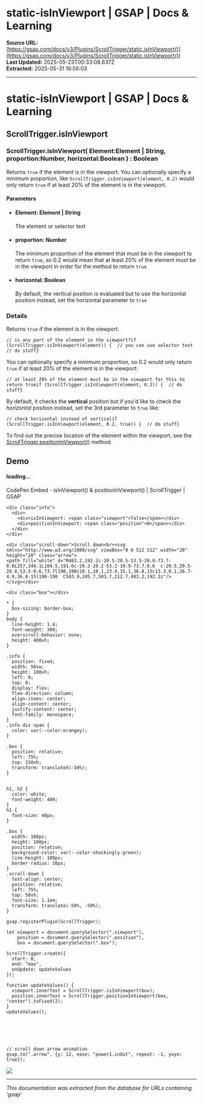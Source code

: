 # static-isInViewport | GSAP | Docs & Learning

**Source URL:** [https://gsap.com/docs/v3/Plugins/ScrollTrigger/static.isInViewport()](https://gsap.com/docs/v3/Plugins/ScrollTrigger/static.isInViewport())  
**Last Updated:** 2025-05-23T00:33:08.637Z  
**Extracted:** 2025-05-31 16:56:03

---

# static-isInViewport | GSAP | Docs & Learning

## ScrollTrigger.isInViewport

### ScrollTrigger.isInViewport( Element:Element | String, proportion:Number, horizontal:Boolean ) : Boolean

Returns `true` if the element is in the viewport. You can optionally specify a minimum proportion, like `ScrollTrigger.isInViewport(element, 0.2)` would only return `true` if at least 20% of the element is in the viewport.

#### Parameters

*   #### **Element**: Element | String
    
    The element or selector text
    
*   #### **proportion**: Number
    
    The minimum proportion of the element that must be in the viewport to return `true`, so 0.2 would mean that at least 20% of the element must be in the viewport in order for the method to return `true`
    
*   #### **horizontal**: Boolean
    
    By default, the vertical position is evaluated but to use the horizontal position instead, set the horizontal parameter to `true`
    

### Details[​](#details "Direct link to Details")

Returns `true` if the element is in the viewport.

```
// is any part of the element in the viewport?if (ScrollTrigger.isInViewport(element)) {  // you can use selector text  // do stuff}
```

You can optionally specify a minimum proportion, so 0.2 would only return `true` if at least 20% of the element is in the viewport:

```
// at least 20% of the element must be in the viewport for this to return trueif (ScrollTrigger.isInViewport(element, 0.2)) {  // do stuff}
```

By default, it checks the **vertical** position but if you'd like to check the _horizontal_ position instead, set the 3rd parameter to `true` like:

```
// check horizontal instead of verticalif (ScrollTrigger.isInViewport(element, 0.2, true)) {  // do stuff}
```

To find out the precise location of the element within the viewport, see the [ScrollTrigger.positionInViewport()](https://gsap.com/docs/v3/Plugins/ScrollTrigger/static.positionInViewport\(\)) method.

## Demo[​](#demo "Direct link to Demo")

#### loading...

  CodePen Embed - isInViewport() & positionInViewport() | ScrollTrigger | GSAP  

```
<div class="info">
  <div>
    <div>isInViewport: <span class="viewport">false</span></div>
    <div>positionInViewport: <span class="position">0</span></div>
  </div>
</div>

<div class="scroll-down">Scroll down<br><svg xmlns="http://www.w3.org/2000/svg" viewBox="0 0 512 512" width="20" height="20" class="arrow">
<path fill="white" d="M483.2,192.2c-20.5-20.5-53.5-20.8-73.7-0.6L257,344.1L104.5,191.6c-20.2-20.2-53.2-19.9-73.7,0.6  c-20.5,20.5-20.8,53.5-0.6,73.7l190,190c10.1,10.1,23.4,15.1,36.8,15c13.3,0.1,26.7-4.9,36.8-15l190-190  C503.9,245.7,503.7,212.7,483.2,192.2z"/>
</svg></div>

<div class="box"></div>
```

```
* {
  box-sizing: border-box;
}
body {
  line-height: 1.4;
  font-weight: 300;
  overscroll-behavior: none;
  height: 400vh;
}

.info {
  position: fixed;
  width: 50vw;
  height: 100vh;
  left: 0;
  top: 0;
  display: flex;
  flex-direction: column;
  align-items: center;
  align-content: center;
  justify-content: center;
  font-family: monospace;
}
.info div span {
  color: var(--color-orangey);
}

.box {
  position: relative;
  left: 75%;
  top: 150vh;
  transform: translateX(-50%);
}


h1, h2 {
  color: white;
  font-weight: 400;
}
h1 {
  font-size: 40px;
}

.box {
  width: 100px;
  height: 100px;
  position: relative;
  background-color: var(--color-shockingly-green);
  line-height: 100px;
  border-radius: 10px;
}
.scroll-down {
  text-align: center;
  position: relative;
  left: 75%;
  top: 50vh;
  font-size: 1.1em;
  transform: translate(-50%, -50%);
}
```

```
gsap.registerPlugin(ScrollTrigger);

let viewport = document.querySelector(".viewport"),
    position = document.querySelector(".position"),
    box = document.querySelector(".box");

ScrollTrigger.create({
  start: 0,
  end: "max",
  onUpdate: updateValues
});

function updateValues() {
  viewport.innerText = ScrollTrigger.isInViewport(box);
  position.innerText = ScrollTrigger.positionInViewport(box, "center").toFixed(2);
}
updateValues();






// scroll down arrow animation
gsap.to(".arrow", {y: 12, ease: "power1.inOut", repeat: -1, yoyo: true});
```

[![](https://assets.codepen.io/16327/internal/avatars/users/default.png?fit=crop&format=auto&height=256&version=1697554632&width=256)](https://codepen.io/GreenSock)

---

*This documentation was extracted from the database for URLs containing 'gsap'*
